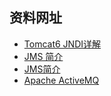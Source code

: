 ## 资料网址
+ [Tomcat6 JNDI详解](http://www.cnblogs.com/xing901022/p/4568803.html#_label2)
+ [JMS 简介](http://baike.so.com/doc/1005192-1062691.html)
+ [JMS简介](http://blog.csdn.net/aking21alinjuju/article/details/6051421)
+ [Apache ActiveMQ](https://github.com/apache/activemq-artemis)
